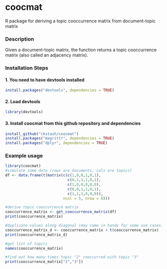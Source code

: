 # coocmat
R package for deriving a topic cooccurrence matrix from document-topic matrix

### Description
Given a document-topic matrix, the function returns a topic cooccurrence matrix (also called an adjacency matrix).

### Installation Steps
#### 1. You need to have devtools installed
```R
install.packages("devtools", dependencies = TRUE)
```

#### 2. Load devtools
```R
library(devtools)
```

#### 3. Install coocmat from this github repository and dependencies
```R
install_github("ckstash/coocmat")
install.packages("magrittr", dependencies = TRUE)
install.packages("dplyr", dependencies = TRUE)
```

### Example usage

```R
library(coocmat)
#simulate some data (rows are documents, cols are topics)
df <- data.frame(t(matrix(c(c(1,0,0,1,0,1),
                            c(0,1,1,1,0,1),
                            c(1,0,0,0,0,0),
                            c(0,0,1,1,0,1),
                            c(1,1,1,0,0,0)),
                          ncol = 5, nrow = 6)))

#derive topic cooccurrence matrix
cooccurrence_matrix <- get_cooccurrence_matrix(df)
print(cooccurrence_matrix)

#duplicate values along diagonal (may come in handy for some use cases)
cooccurrence_matrix_d <- cooccurrence_matrix + t(cooccurrence_matrix)
print(cooccurrence_matrix_d)

#get list of topics
names(cooccurrence_matrix)

#find out how many times topic "2" cooccurred with topic "3"
print(cooccurrence_matrix["2","3"])
```
